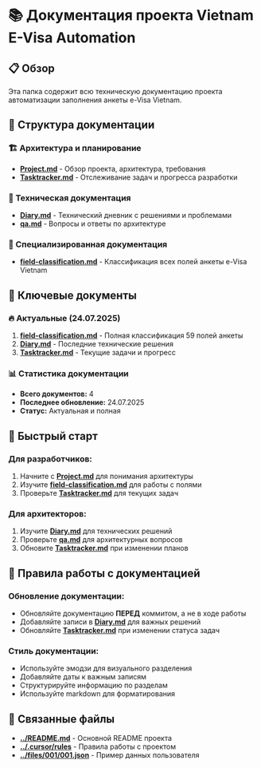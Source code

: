 # 📚 Документация проекта Vietnam E-Visa Automation

## 📋 Обзор

Эта папка содержит всю техническую документацию проекта автоматизации заполнения анкеты e-Visa Vietnam.

## 📄 Структура документации

### 🏗️ Архитектура и планирование
- **[Project.md](Project.md)** - Обзор проекта, архитектура, требования
- **[Tasktracker.md](Tasktracker.md)** - Отслеживание задач и прогресса разработки

### 📔 Техническая документация
- **[Diary.md](Diary.md)** - Технический дневник с решениями и проблемами
- **[qa.md](qa.md)** - Вопросы и ответы по архитектуре

### 🎯 Специализированная документация
- **[field-classification.md](field-classification.md)** - Классификация всех полей анкеты e-Visa Vietnam

## 🎯 Ключевые документы

### 🔥 Актуальные (24.07.2025)
1. **[field-classification.md](field-classification.md)** - Полная классификация 59 полей анкеты
2. **[Diary.md](Diary.md)** - Последние технические решения
3. **[Tasktracker.md](Tasktracker.md)** - Текущие задачи и прогресс

### 📊 Статистика документации
- **Всего документов:** 4
- **Последнее обновление:** 24.07.2025
- **Статус:** Актуальная и полная

## 🚀 Быстрый старт

### Для разработчиков:
1. Начните с **[Project.md](Project.md)** для понимания архитектуры
2. Изучите **[field-classification.md](field-classification.md)** для работы с полями
3. Проверьте **[Tasktracker.md](Tasktracker.md)** для текущих задач

### Для архитекторов:
1. Изучите **[Diary.md](Diary.md)** для технических решений
2. Проверьте **[qa.md](qa.md)** для архитектурных вопросов
3. Обновите **[Tasktracker.md](Tasktracker.md)** при изменении планов

## 📝 Правила работы с документацией

### Обновление документации:
- Обновляйте документацию **ПЕРЕД** коммитом, а не в ходе работы
- Добавляйте записи в **[Diary.md](Diary.md)** для важных решений
- Обновляйте **[Tasktracker.md](Tasktracker.md)** при изменении статуса задач

### Стиль документации:
- Используйте эмодзи для визуального разделения
- Добавляйте даты к важным записям
- Структурируйте информацию по разделам
- Используйте markdown для форматирования

## 🔗 Связанные файлы

- **[../README.md](../README.md)** - Основной README проекта
- **[../.cursor/rules](../.cursor/rules)** - Правила работы с проектом
- **[../files/001/001.json](../files/001/001.json)** - Пример данных пользователя 